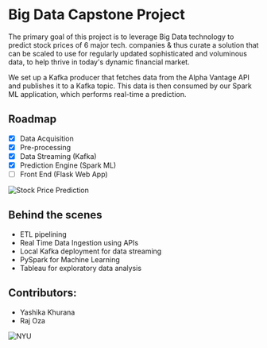 # Big Data Capstone Project

The primary goal of this project is to leverage Big Data technology to predict stock prices of 6 major tech. companies & thus curate a solution that can be scaled to use for regularly updated sophisticated and voluminous data, to help thrive in today's dynamic financial market.

We set up a Kafka producer that fetches data from the Alpha Vantage API and publishes it to a Kafka topic. This data is then consumed by our Spark ML application, which performs real-time a prediction.

## Roadmap

- [x] Data Acquisition
- [x] Pre-processing
- [x] Data Streaming (Kafka)
- [x] Prediction Engine (Spark ML) 
- [ ] Front End (Flask Web App)

![Stock Price Prediction](https://github.com/khuranayashika31/Scalable-Live-Stock-Prediction-Kafka-Spark/assets/51834607/91706e63-aaf3-43fc-9919-19b0a5370ce5)


## Behind the scenes

* ETL pipelining
* Real Time Data Ingestion using APIs
* Local Kafka deployment for data streaming
* PySpark for Machine Learning
* Tableau for exploratory data analysis


## Contributors:
* Yashika Khurana
* Raj Oza

![NYU](https://logos-world.net/wp-content/uploads/2021/09/NYU-Logo.png)
